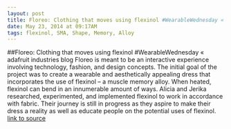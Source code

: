 ```yaml
---
layout: post
title: Floreo: Clothing that moves using flexinol #WearableWednesday « adafruit industries blog
date: May 23, 2014 at 09:17AM
tags: flexinol, SMA, Shape, Memory, Alloy
---
```

##Floreo: Clothing that moves using flexinol #WearableWednesday « adafruit industries blog
Floreo is meant to be an interactive experience involving technology, fashion, and design concepts. The initial goal of the project was to create a wearable and aesthetically appealing dress that incorporates the use of flexinol – a muscle memory alloy. When heated, flexinol can bend in an innumerable amount of ways. Alicia and Jerika researched, experimented, and implemented flexinol to work in accordance with fabric. Their journey is still in progress as they aspire to make their dress a reality as well as educate people on the potential uses of flexinol.
[link to source](http://ift.tt/1nHjvuW) 
